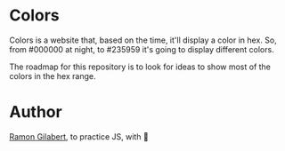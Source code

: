 # Colors

Colors is a website that, based on the time, it'll display a color in hex. So, from #000000 at night, to #235959 it's going to display different colors.

The roadmap for this repository is to look for ideas to show most of the colors in the hex range.

# Author

[Ramon Gilabert](https://twitter.com/RamonGilabert), to practice JS, with 💖
